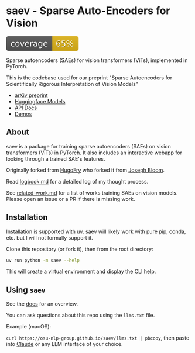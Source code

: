 # saev - Sparse Auto-Encoders for Vision

![Coverage](docs/coverage.svg)

Sparse autoencoders (SAEs) for vision transformers (ViTs), implemented in PyTorch.

This is the codebase used for our preprint "Sparse Autoencoders for Scientifically Rigorous Interpretation of Vision Models"

* [arXiv preprint](https://arxiv.org/abs/2502.06755)
* [Huggingface Models](https://huggingface.co/collections/osunlp/sae-v-67ab8c4fdf179d117db28195)
* [API Docs](https://osu-nlp-group.github.io/saev/api/saev)
* [Demos](https://osu-nlp-group.github.io/saev/#demos)

## About

saev is a package for training sparse autoencoders (SAEs) on vision transformers (ViTs) in PyTorch.
It also includes an interactive webapp for looking through a trained SAE's features.

Originally forked from [HugoFry](https://github.com/HugoFry/mats_sae_training_for_ViTs) who forked it from [Joseph Bloom](https://github.com/jbloomAus/SAELens).

Read [logbook.md](docs/research/logbook.md) for a detailed log of my thought process.

See [related-work.md](saev/related-work.md) for a list of works training SAEs on vision models.
Please open an issue or a PR if there is missing work.

## Installation

Installation is supported with [uv](https://docs.astral.sh/uv/).
saev will likely work with pure pip, conda, etc. but I will not formally support it.

Clone this repository (or fork it), then from the root directory:

```bash
uv run python -m saev --help
```

This will create a virtual environment and display the CLI help.

## Using `saev`

See the [docs](https://osu-nlp-group.github.io/saev/api/saev) for an overview.

You can ask questions about this repo using the `llms.txt` file.

Example (macOS):

`curl https://osu-nlp-group.github.io/saev/llms.txt | pbcopy`, then paste into [Claude](https://claude.ai) or any LLM interface of your choice.
